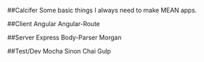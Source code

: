 ##Calcifer
Some basic things I always need to make MEAN apps.

##Client
Angular
Angular-Route

##Server
Express
Body-Parser
Morgan

##Test/Dev
Mocha
Sinon
Chai
Gulp
